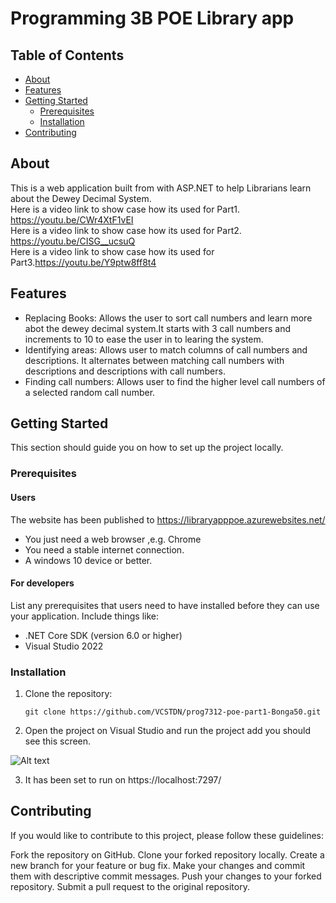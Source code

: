 # Programming 3B POE Library app

## Table of Contents

- [About](#about)
- [Features](#features)
- [Getting Started](#getting-started)
  - [Prerequisites](#prerequisites)
  - [Installation](#installation)
- [Contributing](#contributing)

## About

This is a web application built from with ASP.NET to help Librarians learn about the Dewey Decimal System.  
Here is a video link to show case how its used for Part1. https://youtu.be/CWr4XtF1vEI  
Here is a video link to show case how its used for Part2. https://youtu.be/CISG__ucsuQ  
Here is a video link to show case how its used for Part3.https://youtu.be/Y9ptw8ff8t4 


## Features


- Replacing Books: Allows the user to sort call numbers and learn more abot the dewey decimal system.It starts with 3 call numbers and increments to 10 to ease the user in to learing the system.
- Identifying areas: Allows user to match columns of call numbers and descriptions. It alternates between matching call numbers with descriptions and descriptions with call numbers.
- Finding call numbers: Allows user to find the higher level call numbers of a selected random call number.

## Getting Started

This section should guide you on how to set up the project locally.

### Prerequisites

#### Users
The website has been published to https://libraryapppoe.azurewebsites.net/

 - You just need a web browser ,e.g. Chrome
 - You need a stable internet connection.
 - A windows 10 device or better.

#### For developers
List any prerequisites that users need to have installed before they can use your application. Include things like:

- .NET Core SDK (version 6.0 or higher)
- Visual Studio 2022

### Installation


1. Clone the repository:
   
   ```
   git clone https://github.com/VCSTDN/prog7312-poe-part1-Bonga50.git
   ```
2. Open the project on Visual Studio and run the project add you should see this screen.

![Alt text](image-1.png)

3. It has been set to run on https://localhost:7297/


## Contributing

If you would like to contribute to this project, please follow these guidelines:

Fork the repository on GitHub.
Clone your forked repository locally.
Create a new branch for your feature or bug fix.
Make your changes and commit them with descriptive commit messages.
Push your changes to your forked repository.
Submit a pull request to the original repository.
